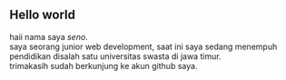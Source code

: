 ## Hello world 
haii nama saya <i>seno</i>. <br>
saya seorang junior web development, saat ini saya sedang menempuh pendidikan disalah satu universitas swasta di jawa timur.<br>
trimakasih sudah berkunjung ke akun github saya. 
